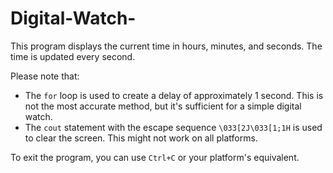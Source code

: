 # Digital-Watch-
This program displays the current time in hours, minutes, and seconds. The time is updated every second.

Please note that:

- The `for` loop is used to create a delay of approximately 1 second. This is not the most accurate method, but it's sufficient for a simple digital watch.
- The `cout` statement with the escape sequence `\033[2J\033[1;1H` is used to clear the screen. This might not work on all platforms.

To exit the program, you can use `Ctrl+C` or your platform's equivalent.
